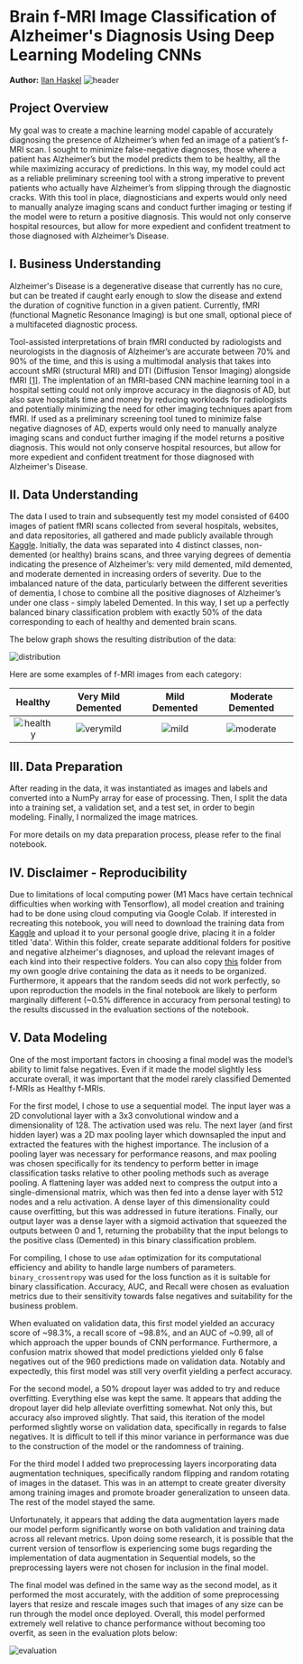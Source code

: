 # Brain f-MRI Image Classification of Alzheimer's Diagnosis Using Deep Learning Modeling CNNs

**Author:** [Ilan Haskel](https://www.linkedin.com/in/ilan-haskel-86280812b/)
![header](images/header.jpeg)

## Project Overview

My goal was to create a machine learning model capable of accurately diagnosing the presence of Alzheimer’s when fed an image of a patient’s f-MRI scan. I sought to minimize false-negative diagnoses, those where a patient has Alzheimer’s but the model predicts them to be healthy, all the while maximizing accuracy of predictions. In this way, my model could act as a reliable preliminary screening tool with a strong imperative to prevent patients who actually have Alzheimer’s from slipping through the diagnostic cracks. With this tool in place, diagnosticians and experts would only need to manually analyze imaging scans and conduct further imaging or testing if the model were to return a positive diagnosis. This would not only conserve hospital resources, but allow for more expedient and confident treatment to those diagnosed with Alzheimer’s Disease.

## I. Business Understanding

Alzheimer's Disease is a degenerative disease that currently has no cure, but can be treated if caught early enough to slow the disease and extend the duration of cognitive function in a given patient. Currently, fMRI (functional Magnetic Resonance Imaging) is but one small, optional piece of a multifaceted diagnostic process.

Tool-assisted interpretations of brain fMRI conducted by radiologists and neurologists in the diagnosis of Alzheimer’s are accurate between 70% and 90% of the time, and this is using a multimodal analysis that takes into account sMRI (structural MRI) and DTI (Diffusion Tensor Imaging) alongside fMRI [[1]](https://www.frontiersin.org/articles/10.3389/fneur.2019.00904/full). The implentation of an fMRI-based CNN machine learning tool in a hospital setting could not only improve accuracy in the diagnosis of AD, but also save hospitals time and money by reducing workloads for radiologists and potentially minimizing the need for other imaging techniques apart from fMRI. If used as a preliminary screening tool tuned to minimize false negative diagnoses of AD, experts would only need to manually analyze imaging scans and conduct further imaging if the model returns a positive diagnosis. This would not only conserve hospital resources, but allow for more expedient and confident treatment for those diagnosed with Alzheimer's Disease.

## II. Data Understanding

The data I used to train and subsequently test my model consisted of 6400 images of patient fMRI scans collected from several hospitals, websites, and data repositories, all gathered and made publicly available through [Kaggle](https://www.kaggle.com/datasets/sachinkumar413/alzheimer-mri-dataset). Initially, the data was separated into 4 distinct classes, non-demented (or healthy) brains scans, and three varying degrees of dementia indicating the presence of Alzheimer’s: very mild demented, mild demented, and moderate demented in increasing orders of severity. Due to the imbalanced nature of the data, particularly between the different severities of dementia, I chose to combine all the positive diagnoses of Alzheimer’s under one class - simply labeled Demented. In this way, I set up a perfectly balanced binary classification problem with exactly 50% of the data corresponding to each of healthy and demented brain scans.

The below graph shows the resulting distribution of the data:

![distribution](images/distribution.png)

Here are some examples of f-MRI images from each category:

Healthy   |  Very Mild Demented | Mild Demented | Moderate Demented
:-------------------------:|:-------------------------:|:-------------------------:|:---------------------:
![healthy](images/healthy.jpg)  |  ![verymild](images/verymild.jpg) | ![mild](images/mild.jpg) | ![moderate](images/moderate.jpg)

## III. Data Preparation

After reading in the data, it was instantiated as images and labels and converted into a NumPy array for ease of processing. Then, I split the data into a training set, a validation set, and a test set, in order to begin modeling. Finally, I normalized the image matrices.

For more details on my data preparation process, please refer to the final notebook.

## IV. Disclaimer - Reproducibility

Due to limitations of local computing power (M1 Macs have certain technical difficulties when working with Tensorflow), all model creation and training had to be done using cloud computing via Google Colab. If interested in recreating this notebook, you will need to download the training data from [Kaggle](https://www.kaggle.com/datasets/sachinkumar413/alzheimer-mri-dataset) and upload it to your personal google drive, placing it in a folder titled 'data'. Within this folder, create separate additional folders for positive and negative alzheimer's diagnoses, and upload the relevant images of each kind into their respective folders. You can also copy [this](https://drive.google.com/drive/folders/1Z6Ro2Kx4_-ZwOhWxn-mzXspU6UnGup8Z?usp=sharing) folder from my own google drive containing the data as it needs to be organized. Furthermore, it appears that the random seeds did not work perfectly, so upon reproduction the models in the final notebook are likely to perform marginally different (~0.5% difference in accuracy from personal testing) to the results discussed in the evaluation sections of the notebook.

## V. Data Modeling

One of the most important factors in choosing a final model was the model’s ability to limit false negatives. Even if it made the model slightly less accurate overall, it was important that the model rarely classified Demented f-MRIs as Healthy f-MRIs.

For the first model, I chose to use a sequential model. The input layer was a 2D convolutional layer with a 3x3 convolutional window and a dimensionality of 128. The activation used was relu. The next layer (and first hidden layer) was a 2D max pooling layer which downsapled the input and extracted the features with the highest importance. The inclusion of a pooling layer was necessary for performance reasons, and max pooling was chosen specifically for its tendency to perform better in image classification tasks relative to other pooling methods such as average pooling. A flattening layer was added next to compress the output into a single-dimensional matrix, which was then fed into a dense layer with 512 nodes and a relu activation. A dense layer of this dimensionality could cause overfitting, but this was addressed in future iterations. Finally, our output layer was a dense layer with a sigmoid activation that squeezed the outputs between 0 and 1, returning the probability that the input belongs to the positive class (Demented) in this binary classification problem.

For compiling, I chose to use `adam` optimization for its computational efficiency and ability to handle large numbers of parameters. `binary_crossentropy` was used for the loss function as it is suitable for binary classification. Accuracy, AUC, and Recall were chosen as evaluation metrics due to their sensitivity towards false negatives and suitability for the business problem.

When evaluated on validation data, this first model yielded an accuracy score of ~98.3%, a recall score of ~98.8%, and an AUC of ~0.99, all of which approach the upper bounds of CNN performance. Furthermore, a confusion matrix showed that model predictions yielded only 6 false negatives out of the 960 predictions made on validation data. Notably and expectedly, this first model was still very overfit yielding a perfect accuracy.

For the second model, a 50% dropout layer was added to try and reduce overfitting. Everything else was kept the same. It appears that adding the dropout layer did help alleviate overfitting somewhat. Not only this, but accuracy also improved slightly. That said, this iteration of the model performed slightly worse on validation data, specifically in regards to false negatives. It is difficult to tell if this minor variance in performance was due to the construction of the model or the randomness of training.

For the third model I added two preprocessing layers incorporating data augmentation techniques, specifically random flipping and random rotating of images in the dataset. This was in an attempt to create greater diversity among training images and promote broader generalization to unseen data. The rest of the model stayed the same.

Unfortunately, it appears that adding the data augmentation layers made our model perform significantly worse on both validation and training data across all relevant metrics. Upon doing some research, it is possible that the current version of tensorflow is experiencing some bugs regarding the implementation of data augmentation in Sequential models, so the preprocessing layers were not chosen for inclusion in the final model.

The final model was defined in the same way as the second model, as it performed the most accurately, with the addition of some preprocessing layers that resize and rescale images such that images of any size can be run through the model once deployed. Overall, this model performed extremely well relative to chance performance without becoming too overfit, as seen in the evaluation plots below:

![evaluation](images/evaluation.png)

